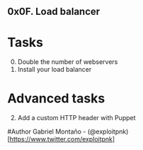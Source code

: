 ## 0x0F. Load balancer

# Tasks
0. Double the number of webservers
1. Install your load balancer

# Advanced tasks
2. Add a custom HTTP header with Puppet

#Author
Gabriel Montaño - (@exploitpnk)[https://www.twitter.com/exploitpnk]

